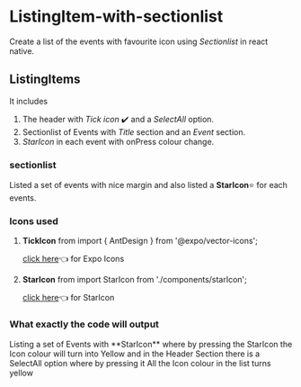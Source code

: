 # ListingItem-with-sectionlist

Create a list of the events with favourite icon using *Sectionlist* in react native.

## ListingItems

It includes
   
   1. The header with *Tick icon* :heavy_check_mark: and a *SelectAll* option.
   2. Sectionlist of Events with *Title* section and an *Event* section.
   3. *StarIcon* in each event with onPress colour change. 

### sectionlist

 Listed a set of events with nice margin and also listed a **StarIcon**:star: for each events.
 
### Icons used
 
   1. **TickIcon** from import { AntDesign } from '@expo/vector-icons';
   
       [click here](https://docs.expo.io/guides/icons/):point_left: for Expo Icons
   
   2. **StarIcon** from import StarIcon from './components/starIcon';
    
       [click here](https://material-ui.com/de/components/icons/):point_left: for StarIcon
       
### What exactly the code will output

<p>Listing a set of Events with **StarIcon** where by pressing the StarIcon the Icon colour will turn into Yellow and in the Header Section there is a SelectAll option where by pressing it All the Icon colour in the list turns yellow </p> 
 
 

